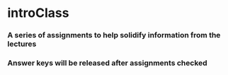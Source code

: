 # introClass
### A series of assignments to help solidify information from the lectures
### Answer keys will be released after assignments checked